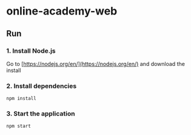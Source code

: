 # online-academy-web

## Run

### 1. Install Node.js

Go to [https://nodejs.org/en/](https://nodejs.org/en/) and download the install

### 2. Install dependencies

``
npm install
``

### 3. Start the application
`` npm start ``
